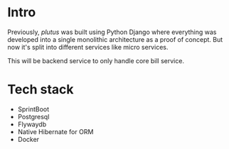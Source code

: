 # Intro

Previously, *plutus* was built using Python Django where everything was developed into a single monolithic architecture as a proof of concept. But now it's split into different services like micro services.

This will be backend service to only handle core bill service.

# Tech stack

* SprintBoot
* Postgresql
* Flywaydb
* Native Hibernate for ORM
* Docker
